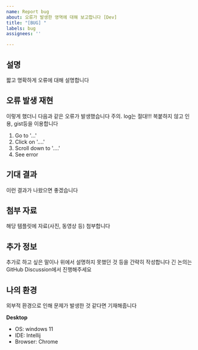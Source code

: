 ```yaml
---
name: Report bug
about: 오류가 발생한 영역에 대해 보고합니다 [Dev]
title: "[BUG] "
labels: bug
assignees: ''

---
```


## 설명

짧고 명확하게 오류에 대해 설명합니다


## 오류 발생 재현

이렇게 했더니 다음과 같은 오류가 발생했습니다
주의. log는 절대!!! 복붙하지 않고 인용, gist등을 이용합니다

1. Go to '...'
2. Click on '....'
3. Scroll down to '....'
4. See error


## 기대 결과

이런 결과가 나왔으면 좋겠습니다


##  첨부 자료

해당 템플릿에 자료(사진, 동영상 등) 첨부합니다


## 추가 정보

추가로 하고 싶은 말이나 위에서 설명하지 못했던 것 등을 간략히 작성합니다
긴 논의는 GitHub Discussion에서 진행해주세요


## 나의 환경

외부적 환경으로 인해 문제가 발생한 것 같다면 기재해줍니다

**Desktop**

- OS: windows 11
- IDE: Intellij
- Browser: Chrome
